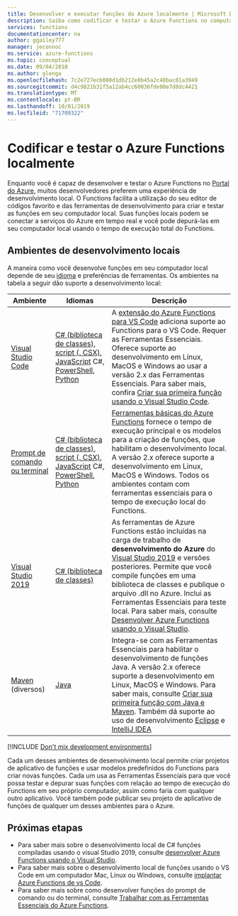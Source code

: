 ```yaml
---
title: Desenvolver e executar funções do Azure localmente | Microsoft Docs
description: Saiba como codificar e testar o Azure Functions no computador local antes de executá-las no Azure Functions.
services: functions
documentationcenter: na
author: ggailey777
manager: jeconnoc
ms.service: azure-functions
ms.topic: conceptual
ms.date: 09/04/2018
ms.author: glenga
ms.openlocfilehash: 7c2e727ecb080d1db212e8b45a2c48bac81a3949
ms.sourcegitcommit: d4c9821b31f5a12ab4cc60036fde00e7d8dc4421
ms.translationtype: MT
ms.contentlocale: pt-BR
ms.lasthandoff: 10/01/2019
ms.locfileid: "71709322"
---
```

# <a name="code-and-test-azure-functions-locally"></a>Codificar e testar o Azure Functions localmente

Enquanto você é capaz de desenvolver e testar o Azure Functions no [Portal do Azure], muitos desenvolvedores preferem uma experiência de desenvolvimento local. O Functions facilita a utilização do seu editor de códigos favorito e das ferramentas de desenvolvimento para criar e testar as funções em seu computador local. Suas funções locais podem se conectar a serviços do Azure em tempo real e você pode depurá-las em seu computador local usando o tempo de execução total do Functions.

## <a name="local-development-environments"></a>Ambientes de desenvolvimento locais

A maneira como você desenvolve funções em seu computador local depende de seu [idioma](supported-languages.md) e preferências de ferramentas. Os ambientes na tabela a seguir dão suporte a desenvolvimento local:

|Ambiente                              |Idiomas         |Descrição|
|-----------------------------------------|------------|---|
|[Visual Studio Code](functions-develop-vs-code.md)| [C# (biblioteca de classes)](functions-dotnet-class-library.md), [script (. CSX)](functions-reference-csharp.md), [JavaScript](functions-reference-node.md) C#, [PowerShell](functions-create-first-function-powershell.md), [Python](functions-reference-python.md) | A [extensão do Azure Functions para VS Code](https://marketplace.visualstudio.com/items?itemName=ms-azuretools.vscode-azurefunctions) adiciona suporte ao Functions para o VS Code. Requer as Ferramentas Essenciais. Oferece suporte ao desenvolvimento em Linux, MacOS e Windows ao usar a versão 2.x das Ferramentas Essenciais. Para saber mais, confira [Criar sua primeira função usando o Visual Studio Code](functions-create-first-function-vs-code.md). |
| [Prompt de comando ou terminal](functions-run-local.md) | [C# (biblioteca de classes)](functions-dotnet-class-library.md), [script (. CSX)](functions-reference-csharp.md), [JavaScript](functions-reference-node.md) C#, [PowerShell](functions-reference-powershell.md), [Python](functions-reference-python.md) | [Ferramentas básicas do Azure Functions] fornece o tempo de execução principal e os modelos para a criação de funções, que habilitam o desenvolvimento local. A versão 2.x oferece suporte a desenvolvimento em Linux, MacOS e Windows. Todos os ambientes contam com ferramentas essenciais para o tempo de execução local do Functions. |
| [Visual Studio 2019](functions-develop-vs.md) | [C# (biblioteca de classes)](functions-dotnet-class-library.md) | As ferramentas de Azure Functions estão incluídas na carga de trabalho de **desenvolvimento do Azure** do [Visual Studio 2019](https://www.visualstudio.com/vs/) e versões posteriores. Permite que você compile funções em uma biblioteca de classes e publique o arquivo .dll no Azure. Inclui as Ferramentas Essenciais para teste local. Para saber mais, consulte [Desenvolver Azure Functions usando o Visual Studio](functions-develop-vs.md). |
| [Maven](functions-create-first-java-maven.md) (diversos) | [Java](functions-reference-java.md) | Integra-se com as Ferramentas Essenciais para habilitar o desenvolvimento de funções Java. A versão 2.x oferece suporte a desenvolvimento em Linux, MacOS e Windows. Para saber mais, consulte [Criar sua primeira função com Java e Maven](functions-create-first-java-maven.md). Também dá suporte ao uso de desenvolvimento [Eclipse](functions-create-maven-eclipse.md) e [IntelliJ IDEA](functions-create-maven-intellij.md) |

[!INCLUDE [Don't mix development environments](../../includes/functions-mixed-dev-environments.md)]

Cada um desses ambientes de desenvolvimento local permite criar projetos de aplicativo de funções e usar modelos predefinidos do Functions para criar novas funções. Cada um usa as Ferramentas Essenciais para que você possa testar e depurar suas funções com relação ao tempo de execução do Functions em seu próprio computador, assim como faria com qualquer outro aplicativo. Você também pode publicar seu projeto de aplicativo de funções de qualquer um desses ambientes para o Azure.  

## <a name="next-steps"></a>Próximas etapas

+ Para saber mais sobre o desenvolvimento local de C# funções compiladas usando o visual Studio 2019, consulte [desenvolver Azure Functions usando o Visual Studio](functions-develop-vs.md).
+ Para saber mais sobre o desenvolvimento local de funções usando o VS Code em um computador Mac, Linux ou Windows, consulte [implantar Azure Functions de vs Code](/azure/javascript/tutorial-vscode-serverless-node-01).
+ Para saber mais sobre como desenvolver funções do prompt de comando ou do terminal, consulte [Trabalhar com as Ferramentas Essenciais do Azure Functions](functions-run-local.md).

<!-- LINKS -->

[Ferramentas básicas do Azure Functions]: https://www.npmjs.com/package/azure-functions-core-tools
[Portal do Azure]: https://portal.azure.com 
[Node.js]: https://docs.npmjs.com/getting-started/installing-node#osx-or-windows
